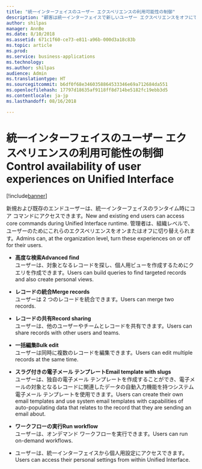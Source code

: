 ```yaml
---
title: "統一インターフェイスのユーザー エクスペリエンスの利用可能性の制御"
description: "顧客は統一インターフェイスで新しいユーザー エクスペリエンスをオフにできます"
author: shilpas
manager: AnnBe
ms.date: 8/10/2018
ms.assetid: 671c1f60-ce73-e811-a96b-000d3a18c83b
ms.topic: article
ms.prod: 
ms.service: business-applications
ms.technology: 
ms.author: shilpas
audience: Admin
ms.translationtype: HT
ms.sourcegitcommit: b6df0f68e3460358864533346e69a712684da551
ms.openlocfilehash: 17797d18635af9118ff8d714be5182fc19ebb3d5
ms.contentlocale: ja-jp
ms.lasthandoff: 08/16/2018

---
```

# <a name="control-availability-of-user-experiences-on-unified-interface"></a><span data-ttu-id="6746b-103">統一インターフェイスのユーザー エクスペリエンスの利用可能性の制御</span><span class="sxs-lookup"><span data-stu-id="6746b-103">Control availability of user experiences on Unified Interface</span></span>


[!include[banner](../../includes/banner.md)]

<span data-ttu-id="6746b-104">新規および既存のエンドユーザーは、統一インターフェイスのランタイム時にコア コマンドにアクセスできます。</span><span class="sxs-lookup"><span data-stu-id="6746b-104">New and existing end users can access core commands during Unified Interface runtime.</span></span> <span data-ttu-id="6746b-105">管理者は、組織レベルで、ユーザーのためにこれらのエクスペリエンスをオンまたはオフに切り替えられます。</span><span class="sxs-lookup"><span data-stu-id="6746b-105">Admins can, at the organization level, turn these experiences on or off for their users.</span></span> 

- <span data-ttu-id="6746b-106">**高度な検索**</span><span class="sxs-lookup"><span data-stu-id="6746b-106">**Advanced find**</span></span><br><span data-ttu-id="6746b-107">ユーザーは、対象となるレコードを探し、個人用ビューを作成するためにクエリを作成できます。</span><span class="sxs-lookup"><span data-stu-id="6746b-107">Users can build queries to find targeted records and also create personal views.</span></span>

- <span data-ttu-id="6746b-108">**レコードの統合**</span><span class="sxs-lookup"><span data-stu-id="6746b-108">**Merge records**</span></span><br><span data-ttu-id="6746b-109">ユーザーは 2 つのレコードを統合できます。</span><span class="sxs-lookup"><span data-stu-id="6746b-109">Users can merge two records.</span></span>

- <span data-ttu-id="6746b-110">**レコードの共有**</span><span class="sxs-lookup"><span data-stu-id="6746b-110">**Record sharing**</span></span><br><span data-ttu-id="6746b-111">ユーザーは、他のユーザーやチームとレコードを共有できます。</span><span class="sxs-lookup"><span data-stu-id="6746b-111">Users can share records with other users and teams.</span></span>

- <span data-ttu-id="6746b-112">**一括編集**</span><span class="sxs-lookup"><span data-stu-id="6746b-112">**Bulk edit**</span></span><br><span data-ttu-id="6746b-113">ユーザーは同時に複数のレコードを編集できます。</span><span class="sxs-lookup"><span data-stu-id="6746b-113">Users can edit multiple records at the same time.</span></span>

- <span data-ttu-id="6746b-114">**スラグ付きの電子メール テンプレート**</span><span class="sxs-lookup"><span data-stu-id="6746b-114">**Email template with slugs**</span></span><br><span data-ttu-id="6746b-115">ユーザーは、独自の電子メール テンプレートを作成することができ、電子メールの対象となるレコードに関連したデータの自動入力機能を持つシステム電子メール テンプレートを使用できます。</span><span class="sxs-lookup"><span data-stu-id="6746b-115">Users can create their own email templates and use system email templates with capabilities of auto-populating data that relates to the record that they are sending an email about.</span></span>

- <span data-ttu-id="6746b-116">**ワークフローの実行**</span><span class="sxs-lookup"><span data-stu-id="6746b-116">**Run workflow**</span></span><br><span data-ttu-id="6746b-117">ユーザーは、オンデマンド ワークフローを実行できます。</span><span class="sxs-lookup"><span data-stu-id="6746b-117">Users can run on-demand workflows.</span></span>

- <span data-ttu-id="6746b-118">ユーザーは、統一インターフェイスから個人用設定にアクセスできます。</span><span class="sxs-lookup"><span data-stu-id="6746b-118">Users can access their personal settings from within Unified Interface.</span></span>


